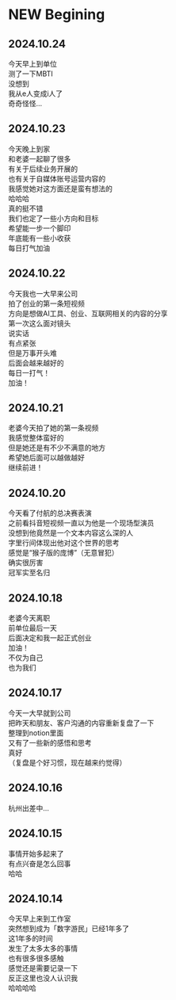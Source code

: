 # NEW Begining
## 2024.10.24
今天早上到单位   
测了一下MBTI  
没想到  
我从e人变成i人了  
奇奇怪怪...  



## 2024.10.23
今天晚上到家  
和老婆一起聊了很多  
有关于后续业务开展的  
也有关于自媒体账号运营内容的  
我感觉她对这方面还是蛮有想法的  
哈哈哈  
真的挺不错   
我们也定了一些小方向和目标  
希望能一步一个脚印  
年底能有一些小收获  
每日打气加油  



## 2024.10.22
今天我也一大早来公司  
拍了创业的第一条短视频  
方向是想做AI工具、创业、互联网相关的内容的分享  
第一次这么面对镜头  
说实话   
有点紧张   
但是万事开头难  
后面会越来越好的  
每日一打气！  
加油！  


## 2024.10.21
老婆今天拍了她的第一条视频   
我感觉整体蛮好的   
但是她还是有不少不满意的地方   
希望她后面可以越做越好  
继续前进！  


## 2024.10.20
今天看了付航的总决赛表演  
之前看抖音短视频一直以为他是一个现场型演员  
没想到他竟然是一个文本内容这么深的人  
字里行间体现出他对这个世界的思考  
感觉是“猴子版的庞博”（无意冒犯）    
确实很厉害  
冠军实至名归   


## 2024.10.18
老婆今天离职  
前单位最后一天  
后面决定和我一起正式创业  
加油！  
不仅为自己  
也为我们    
  

## 2024.10.17
今天一大早就到公司  
把昨天和朋友、客户沟通的内容重新复盘了一下  
整理到notion里面  
又有了一些新的感悟和思考  
真好  
（复盘是个好习惯，现在越来约觉得）


## 2024.10.16
杭州出差中...  


## 2024.10.15
事情开始多起来了  
有点兴奋是怎么回事  
哈哈


## 2024.10.14
今天早上来到工作室  
突然想到成为「数字游民」已经1年多了  
这1年多的时间  
发生了太多太多的事情  
也有很多很多感触  
感觉还是需要记录一下  
反正这里也没人认识我  
哈哈哈哈
